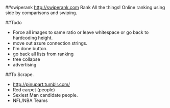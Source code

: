 ##swiperank
http://swiperank.com
Rank All the things!
Online ranking using side by comparisons and swiping.

##Todo

* Force all images to same ratio or leave whitespace or go back to hardcoding height. 
* move out azure connection strings.
* I'm done button.
* go back all lists from ranking
* tree collapse 
* advertising

##To Scrape.
* http://pinupart.tumblr.com/
* Red carpet (people)
* Sexiest Man candidate people. 
* NFL/NBA Teams
